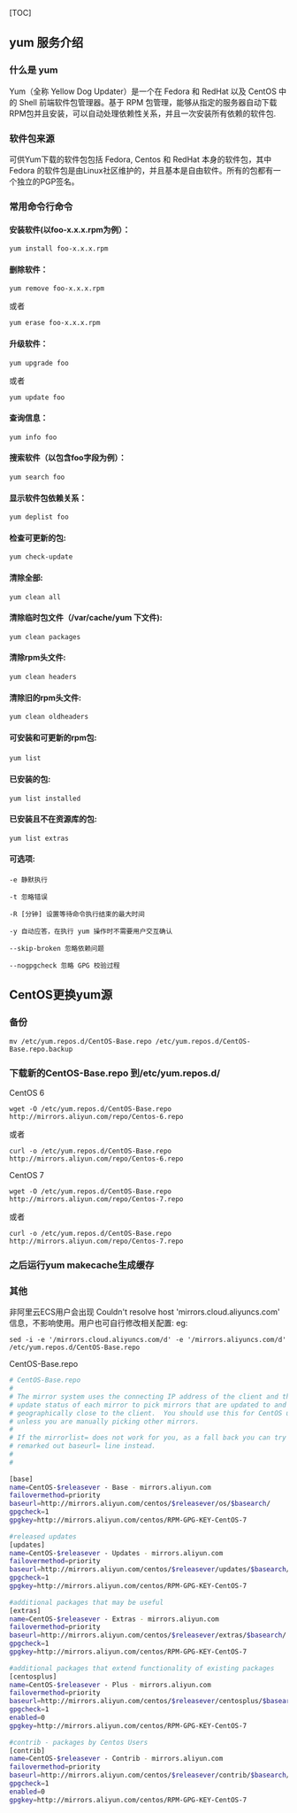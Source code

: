 [TOC]

## yum 服务介绍

### 什么是 yum

Yum（全称 Yellow Dog Updater）是一个在 Fedora 和 RedHat 以及 CentOS 中的 Shell 前端软件包管理器。基于 RPM 包管理，能够从指定的服务器自动下载RPM包并且安装，可以自动处理依赖性关系，并且一次安装所有依赖的软件包.

### 软件包来源

可供Yum下载的软件包包括 Fedora, Centos 和 RedHat 本身的软件包，其中 Fedora 的软件包是由Linux社区维护的，并且基本是自由软件。所有的包都有一个独立的PGP签名。

### 常用命令行命令

#### 安装软件(以foo-x.x.x.rpm为例）：

```
yum install foo-x.x.x.rpm
```

#### 删除软件：

```
yum remove foo-x.x.x.rpm
```

或者

```
yum erase foo-x.x.x.rpm
```

#### 升级软件：

```
yum upgrade foo
```

或者

```
yum update foo
```

#### 查询信息：

```
yum info foo
```

#### 搜索软件（以包含foo字段为例）：

```
yum search foo
```

#### 显示软件包依赖关系：

```
yum deplist foo
```

#### 检查可更新的包:

```
yum check-update
```

#### 清除全部:

```
yum clean all
```

#### 清除临时包文件（/var/cache/yum 下文件):

```
yum clean packages
```

#### 清除rpm头文件:

```
yum clean headers
```

#### 清除旧的rpm头文件:

```
yum clean oldheaders
```

#### 可安装和可更新的rpm包:

```
yum list　
```

#### 已安装的包:

```
yum list installed
```

#### 已安装且不在资源库的包:

```
yum list extras
```

#### 可选项:

```
-e 静默执行  

-t 忽略错误
 
-R [分钟] 设置等待命令执行结束的最大时间
 
-y 自动应答，在执行 yum 操作时不需要用户交互确认
 
--skip-broken 忽略依赖问题
 
--nogpgcheck 忽略 GPG 校验过程
```

## CentOS更换yum源

### 备份

```
mv /etc/yum.repos.d/CentOS-Base.repo /etc/yum.repos.d/CentOS-Base.repo.backup
```

### 下载新的CentOS-Base.repo 到/etc/yum.repos.d/

CentOS 6

```
wget -O /etc/yum.repos.d/CentOS-Base.repo http://mirrors.aliyun.com/repo/Centos-6.repo
```

或者

```
curl -o /etc/yum.repos.d/CentOS-Base.repo http://mirrors.aliyun.com/repo/Centos-6.repo
```

CentOS 7

```
wget -O /etc/yum.repos.d/CentOS-Base.repo http://mirrors.aliyun.com/repo/Centos-7.repo
```

或者

```
curl -o /etc/yum.repos.d/CentOS-Base.repo http://mirrors.aliyun.com/repo/Centos-7.repo
```

### 之后运行yum makecache生成缓存

### 其他

非阿里云ECS用户会出现 Couldn't resolve host 'mirrors.cloud.aliyuncs.com' 信息，不影响使用。用户也可自行修改相关配置: eg:

```
sed -i -e '/mirrors.cloud.aliyuncs.com/d' -e '/mirrors.aliyuncs.com/d' /etc/yum.repos.d/CentOS-Base.repo
```

CentOS-Base.repo

```bash
# CentOS-Base.repo
#
# The mirror system uses the connecting IP address of the client and the
# update status of each mirror to pick mirrors that are updated to and
# geographically close to the client.  You should use this for CentOS updates
# unless you are manually picking other mirrors.
#
# If the mirrorlist= does not work for you, as a fall back you can try the 
# remarked out baseurl= line instead.
#
#
 
[base]
name=CentOS-$releasever - Base - mirrors.aliyun.com
failovermethod=priority
baseurl=http://mirrors.aliyun.com/centos/$releasever/os/$basearch/
gpgcheck=1
gpgkey=http://mirrors.aliyun.com/centos/RPM-GPG-KEY-CentOS-7
 
#released updates 
[updates]
name=CentOS-$releasever - Updates - mirrors.aliyun.com
failovermethod=priority
baseurl=http://mirrors.aliyun.com/centos/$releasever/updates/$basearch/
gpgcheck=1
gpgkey=http://mirrors.aliyun.com/centos/RPM-GPG-KEY-CentOS-7
 
#additional packages that may be useful
[extras]
name=CentOS-$releasever - Extras - mirrors.aliyun.com
failovermethod=priority
baseurl=http://mirrors.aliyun.com/centos/$releasever/extras/$basearch/
gpgcheck=1
gpgkey=http://mirrors.aliyun.com/centos/RPM-GPG-KEY-CentOS-7
 
#additional packages that extend functionality of existing packages
[centosplus]
name=CentOS-$releasever - Plus - mirrors.aliyun.com
failovermethod=priority
baseurl=http://mirrors.aliyun.com/centos/$releasever/centosplus/$basearch/
gpgcheck=1
enabled=0
gpgkey=http://mirrors.aliyun.com/centos/RPM-GPG-KEY-CentOS-7
 
#contrib - packages by Centos Users
[contrib]
name=CentOS-$releasever - Contrib - mirrors.aliyun.com
failovermethod=priority
baseurl=http://mirrors.aliyun.com/centos/$releasever/contrib/$basearch/
gpgcheck=1
enabled=0
gpgkey=http://mirrors.aliyun.com/centos/RPM-GPG-KEY-CentOS-7
```

